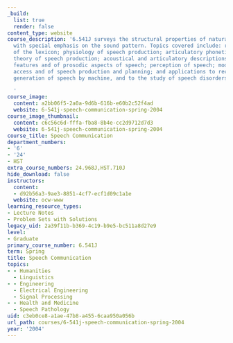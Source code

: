 ```yaml
---
_build:
  list: true
  render: false
content_type: website
course_description: '6.541J surveys the structural properties of natural languages,
  with special emphasis on the sound pattern. Topics covered include: representation
  of the lexicon; physiology of speech production; articulatory phonetics; acoustical
  theory of speech production; acoustical and articulatory descriptions of phonetic
  features and of prosodic aspects of speech; perception of speech; models of lexical
  access and of speech production and planning; and applications to recognition and
  generation of speech by machine, and to the study of speech disorders.

  '
course_image:
  content: a2bb06f5-2a0a-9d6b-616b-e60b2c52f4ad
  website: 6-541j-speech-communication-spring-2004
course_image_thumbnail:
  content: c6c56c6d-fffa-fba8-8b4e-cc2d9712d7d3
  website: 6-541j-speech-communication-spring-2004
course_title: Speech Communication
department_numbers:
- '6'
- '24'
- HST
extra_course_numbers: 24.968J,HST.710J
hide_download: false
instructors:
  content:
  - d92b56a3-9ae3-8851-4cf7-ecf1d09c1a1e
  website: ocw-www
learning_resource_types:
- Lecture Notes
- Problem Sets with Solutions
legacy_uid: 2a39f11b-b369-4c19-b9e5-bc511a8d27e9
level:
- Graduate
primary_course_number: 6.541J
term: Spring
title: Speech Communication
topics:
- - Humanities
  - Linguistics
- - Engineering
  - Electrical Engineering
  - Signal Processing
- - Health and Medicine
  - Speech Pathology
uid: c3eb0ce8-a1ae-47b8-a455-6caa950a056b
url_path: courses/6-541j-speech-communication-spring-2004
year: '2004'
---
```

